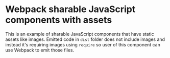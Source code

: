 # Webpack sharable JavaScript components with assets

This is an example of sharable JavaScript components that have static assets like images.
Emitted code in `dist` folder does not include images and instead it's requiring images using `require` so user of this component can use Webpack to emit those files.
